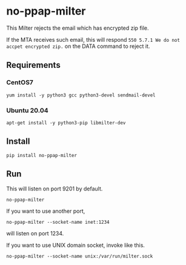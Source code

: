 # no-ppap-milter

This Milter rejects the email which has encrypted zip file.

If the MTA receives such email, this will respond `550 5.7.1 We do not accpet encrypted zip.` on the DATA command to reject it.

## Requirements

### CentOS7

```console
yum install -y python3 gcc python3-devel sendmail-devel
```

### Ubuntu 20.04

```console
apt-get install -y python3-pip libmilter-dev
```

## Install

```cosole
pip install no-ppap-milter
```

## Run

This will listen on port 9201 by default.

```
no-ppap-milter
```

If you want to use another port,

```
no-ppap-milter --socket-name inet:1234
```

will listen on port 1234.

If you want to use UNIX domain socket, invoke like this.

```
no-ppap-milter --socket-name unix:/var/run/milter.sock
```
